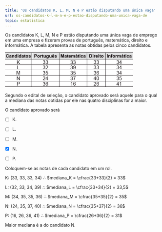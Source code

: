 ```yaml
---
title: 'Os candidatos K, L, M, N e P estão disputando uma única vaga'
url: os-candidatos-k-l-m-n-e-p-estao-disputando-uma-unica-vaga-de
topic: estatistica
---
```



Os candidatos K, L, M, N e P estão disputando uma única vaga de emprego em uma empresa e fizeram provas de português, matemática, direito e informática. A tabela apresenta as notas obtidas pelos cinco candidatos.

![](aa75ca8a-092e-9672-462d-d737470cad2f.png)

Segundo o edital de seleção, o candidato aprovado será aquele para o qual a mediana das notas obtidas por ele nas quatro disciplinas for a maior.

O candidato aprovado será



- [ ] K.
- [ ] L.
- [ ] M.
- [x] N.
- [ ] P.


Coloquem-se as notas de cada candidato em um rol.

K: (33, 33, 33, 34) ∴ $mediana_K = \cfrac{33+33}{2} = 33$

L: (32, 33, 34, 39) ∴ $mediana_L = \cfrac{33+34}{2} = 33,5$

M: (34, 35, 35, 36) ∴ $mediana_M = \cfrac{35+35}{2} = 35$

N: (24, 35, 37, 40) ∴ $mediana_N = \cfrac{35+37}{2} = 36$

P: (16, 26, 36, 41) ∴ $mediana_P = \cfrac{26+36}{2} = 31$

Maior mediana é a do candidato N.
